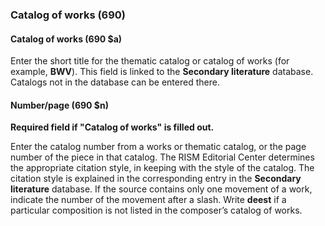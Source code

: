 ### Catalog of works (690)

#### Catalog of works (690 $a)

Enter the short title for the thematic catalog or catalog of works (for example, **BWV**). This field is linked to the **Secondary literature** database. Catalogs not in the database can be entered there.

#### Number/page (690 $n)

**Required field if "Catalog of works" is filled out.**

Enter the catalog number from a works or thematic catalog, or the page number of the piece in that catalog. The RISM Editorial Center determines the appropriate citation style, in keeping with the style of the catalog. The citation style is explained in the corresponding entry in the **Secondary literature** database. If the source contains only one movement of a work, indicate the number of the movement after a slash. Write **deest** if a particular composition is not listed in the composer’s catalog of works.

